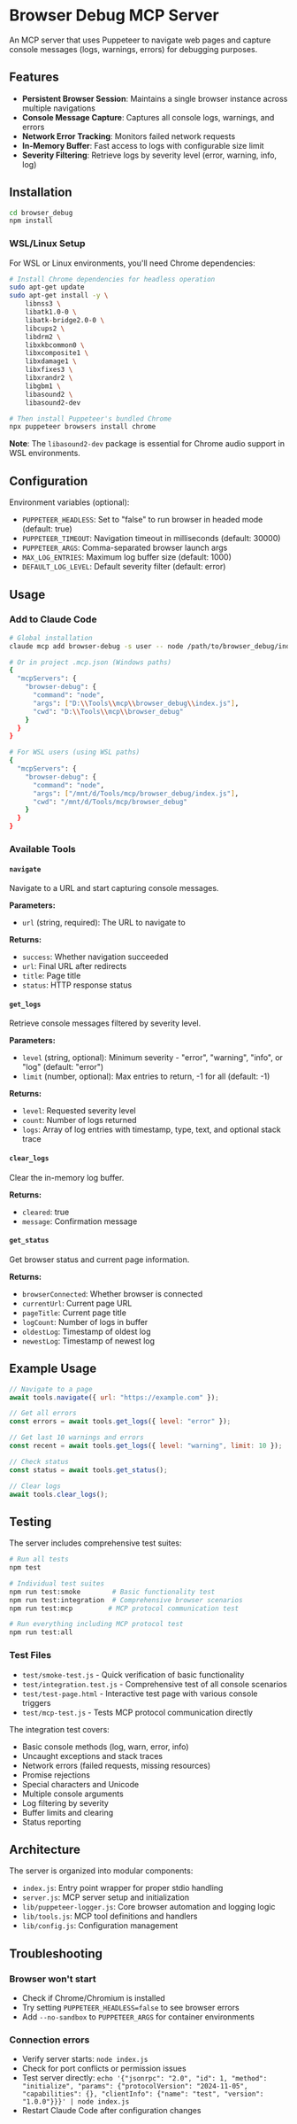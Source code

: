 # Browser Debug MCP Server

An MCP server that uses Puppeteer to navigate web pages and capture console messages (logs, warnings, errors) for debugging purposes.

## Features

- **Persistent Browser Session**: Maintains a single browser instance across multiple navigations
- **Console Message Capture**: Captures all console logs, warnings, and errors
- **Network Error Tracking**: Monitors failed network requests
- **In-Memory Buffer**: Fast access to logs with configurable size limit
- **Severity Filtering**: Retrieve logs by severity level (error, warning, info, log)

## Installation

```bash
cd browser_debug
npm install
```

### WSL/Linux Setup

For WSL or Linux environments, you'll need Chrome dependencies:

```bash
# Install Chrome dependencies for headless operation
sudo apt-get update
sudo apt-get install -y \
    libnss3 \
    libatk1.0-0 \
    libatk-bridge2.0-0 \
    libcups2 \
    libdrm2 \
    libxkbcommon0 \
    libxcomposite1 \
    libxdamage1 \
    libxfixes3 \
    libxrandr2 \
    libgbm1 \
    libasound2 \
    libasound2-dev

# Then install Puppeteer's bundled Chrome
npx puppeteer browsers install chrome
```

**Note**: The `libasound2-dev` package is essential for Chrome audio support in WSL environments.

## Configuration

Environment variables (optional):

- `PUPPETEER_HEADLESS`: Set to "false" to run browser in headed mode (default: true)
- `PUPPETEER_TIMEOUT`: Navigation timeout in milliseconds (default: 30000)
- `PUPPETEER_ARGS`: Comma-separated browser launch args
- `MAX_LOG_ENTRIES`: Maximum log buffer size (default: 1000)
- `DEFAULT_LOG_LEVEL`: Default severity filter (default: error)

## Usage

### Add to Claude Code

```bash
# Global installation
claude mcp add browser-debug -s user -- node /path/to/browser_debug/index.js

# Or in project .mcp.json (Windows paths)
{
  "mcpServers": {
    "browser-debug": {
      "command": "node",
      "args": ["D:\\Tools\\mcp\\browser_debug\\index.js"],
      "cwd": "D:\\Tools\\mcp\\browser_debug"
    }
  }
}

# For WSL users (using WSL paths)
{
  "mcpServers": {
    "browser-debug": {
      "command": "node",
      "args": ["/mnt/d/Tools/mcp/browser_debug/index.js"],
      "cwd": "/mnt/d/Tools/mcp/browser_debug"
    }
  }
}
```

### Available Tools

#### `navigate`
Navigate to a URL and start capturing console messages.

**Parameters:**
- `url` (string, required): The URL to navigate to

**Returns:**
- `success`: Whether navigation succeeded
- `url`: Final URL after redirects
- `title`: Page title
- `status`: HTTP response status

#### `get_logs`
Retrieve console messages filtered by severity level.

**Parameters:**
- `level` (string, optional): Minimum severity - "error", "warning", "info", or "log" (default: "error")
- `limit` (number, optional): Max entries to return, -1 for all (default: -1)

**Returns:**
- `level`: Requested severity level
- `count`: Number of logs returned
- `logs`: Array of log entries with timestamp, type, text, and optional stack trace

#### `clear_logs`
Clear the in-memory log buffer.

**Returns:**
- `cleared`: true
- `message`: Confirmation message

#### `get_status`
Get browser status and current page information.

**Returns:**
- `browserConnected`: Whether browser is connected
- `currentUrl`: Current page URL
- `pageTitle`: Current page title
- `logCount`: Number of logs in buffer
- `oldestLog`: Timestamp of oldest log
- `newestLog`: Timestamp of newest log

## Example Usage

```javascript
// Navigate to a page
await tools.navigate({ url: "https://example.com" });

// Get all errors
const errors = await tools.get_logs({ level: "error" });

// Get last 10 warnings and errors
const recent = await tools.get_logs({ level: "warning", limit: 10 });

// Check status
const status = await tools.get_status();

// Clear logs
await tools.clear_logs();
```

## Testing

The server includes comprehensive test suites:

```bash
# Run all tests
npm test

# Individual test suites
npm run test:smoke        # Basic functionality test
npm run test:integration  # Comprehensive browser scenarios
npm run test:mcp         # MCP protocol communication test

# Run everything including MCP protocol test
npm run test:all
```

### Test Files

- `test/smoke-test.js` - Quick verification of basic functionality
- `test/integration.test.js` - Comprehensive test of all console scenarios
- `test/test-page.html` - Interactive test page with various console triggers
- `test/mcp-test.js` - Tests MCP protocol communication directly

The integration test covers:
- Basic console methods (log, warn, error, info)
- Uncaught exceptions and stack traces
- Network errors (failed requests, missing resources)
- Promise rejections
- Special characters and Unicode
- Multiple console arguments
- Log filtering by severity
- Buffer limits and clearing
- Status reporting

## Architecture

The server is organized into modular components:

- `index.js`: Entry point wrapper for proper stdio handling
- `server.js`: MCP server setup and initialization
- `lib/puppeteer-logger.js`: Core browser automation and logging logic
- `lib/tools.js`: MCP tool definitions and handlers
- `lib/config.js`: Configuration management

## Troubleshooting

### Browser won't start
- Check if Chrome/Chromium is installed
- Try setting `PUPPETEER_HEADLESS=false` to see browser errors
- Add `--no-sandbox` to `PUPPETEER_ARGS` for container environments

### Connection errors
- Verify server starts: `node index.js`
- Check for port conflicts or permission issues
- Test server directly: `echo '{"jsonrpc": "2.0", "id": 1, "method": "initialize", "params": {"protocolVersion": "2024-11-05", "capabilities": {}, "clientInfo": {"name": "test", "version": "1.0.0"}}}' | node index.js`
- Restart Claude Code after configuration changes